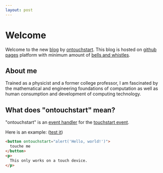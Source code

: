 ```yaml
---
layout: post
---
```

# Welcome

Welcome to the new [blog](http://en.wikipedia.org/wiki/Blog) by [ontouchstart](http://twitter.com/ontouchstart). This blog is hosted on [github pages](https://pages.github.com) platform with minimum amount of [bells and whistles](http://en.wikipedia.org/wiki/Bells_and_whistles).

## About me

Trained as a physicist and a former college professor, I am fascinated by the mathematical and engineering foundations of computation as well as human consumption and development of computing technology.

## What does "ontouchstart" mean?

"ontouchstart" is an [event handler](http://www.quirksmode.org/js/events_early.html) for the [touchstart event](http://www.w3.org/TR/touch-events/#the-touchstart-event). 

Here is an example: ([test it](http://ontouchstart.github.io/sandbox/touchme.html))


~~~ html
<button ontouchstart="alert('Hello, world!')">
  touche me
</button>
<p>
  This only works on a touch device.
</p>
~~~
